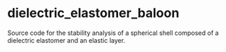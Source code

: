 # dielectric_elastomer_baloon
Source code for the stability analysis of a spherical shell composed of a dielectric elastomer and an elastic layer.
